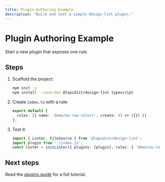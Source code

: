 ```yaml
---
title: Plugin Authoring Example
description: "Build and test a simple design-lint plugin."
---
```


# Plugin Authoring Example

Start a new plugin that exposes one rule.

## Steps
1. Scaffold the project:
   ```bash
   npm init -y
   npm install --save-dev @lapidist/design-lint typescript
   ```
2. Create `index.ts` with a rule:
   ```ts
   export default {
     rules: [{ name: 'demo/no-raw-colors', create: () => ({}) }]
   };
   ```
3. Test it:
   ```ts
   import { Linter, FileSource } from '@lapidist/design-lint';
   import plugin from './index.js';
   const linter = initLinter({ plugins: [plugin], rules: { 'demo/no-raw-colors': 'error' } }, new FileSource());
   ```

## Next steps
Read the [plugins guide](../../plugins.md) for a full tutorial.

